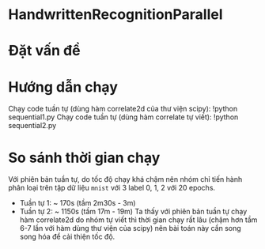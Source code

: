 # HandwrittenRecognitionParallel

# Đặt vấn đề

# Hướng dẫn chạy
Chạy code tuần tự (dùng hàm correlate2d của thư viện scipy): !python sequential1.py
Chạy code tuần tự (dùng hàm correlate tự viết): !python sequential2.py

# So sánh thời gian chạy
Với phiên bản tuần tự, do tốc độ chạy khá chậm nên nhóm chỉ tiến hành phân loại trên tập dữ liệu `mnist` với 3 label 0, 1, 2 với 20 epochs.
- Tuần tự 1: ~ 170s (tầm 2m30s - 3m)
- Tuần tự 2: ~ 1150s (tầm 17m - 19m)
Ta thấy với phiên bản tuần tự chạy hàm correlate2d do nhóm tự viết thì thời gian chạy rất lâu (chậm hơn tầm 6-7 lần với hàm dùng thư viện của scipy) nên bài toán này cần song song hóa để cải thiện tốc độ.